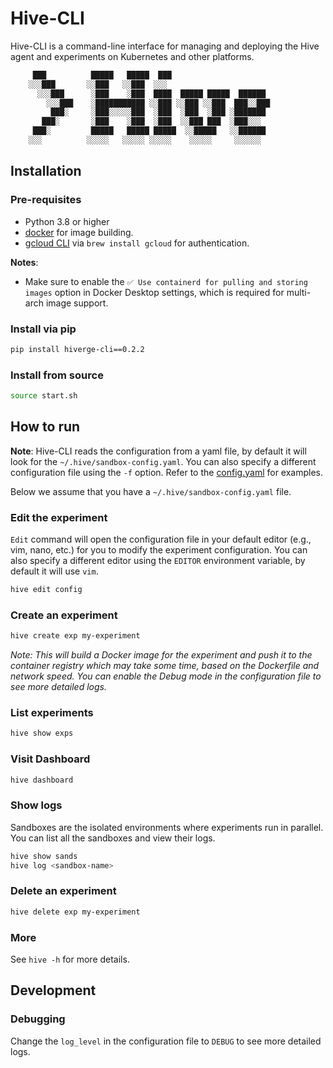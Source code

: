 # Hive-CLI

Hive-CLI is a command-line interface for managing and deploying the Hive agent and experiments on Kubernetes and other platforms.

```bash
     ███          █████   █████  ███
    ░░░███       ░░███   ░░███  ░░░
      ░░░███      ░███    ░███  ████  █████ █████  ██████
        ░░░███    ░███████████ ░░███ ░░███ ░░███  ███░░███
         ███░     ░███░░░░░███  ░███  ░███  ░███ ░███████
       ███░       ░███    ░███  ░███  ░░███ ███  ░███░░░
     ███░         █████   █████ █████  ░░█████   ░░██████
    ░░░          ░░░░░   ░░░░░ ░░░░░    ░░░░░     ░░░░░░
```

## Installation

### Pre-requisites

- Python 3.8 or higher
- [docker](https://www.docker.com/) for image building.
- [gcloud CLI](https://cloud.google.com/sdk/docs/install) via `brew install gcloud` for authentication.

**Notes**:

- Make sure to enable the `✅ Use containerd for pulling and storing images` option in Docker Desktop settings, which is required for multi-arch image support.

### Install via pip

```bash
pip install hiverge-cli==0.2.2
```

### Install from source

```bash
source start.sh
```

## How to run

**Note**: Hive-CLI reads the configuration from a yaml file, by default it will look for the `~/.hive/sandbox-config.yaml`. You can also specify a different configuration file using the `-f` option. Refer to the [config.yaml](./config.yaml) for examples.

Below we assume that you have a `~/.hive/sandbox-config.yaml` file.

### Edit the experiment

`Edit` command will open the configuration file in your default editor (e.g., vim, nano, etc.) for you to modify the experiment configuration. You can also specify a different editor using the `EDITOR` environment variable, by default it will use `vim`.

```bash
hive edit config
```

### Create an experiment

```bash
hive create exp my-experiment
```

*Note: This will build a Docker image for the experiment and push it to the container registry which may take some time, based on the Dockerfile and network speed. You can enable the Debug mode in the configuration file to see more detailed logs.*

### List experiments

```bash
hive show exps
```

### Visit Dashboard

```bash
hive dashboard
```

### Show logs

Sandboxes are the isolated environments where experiments run in parallel. You can list all the sandboxes and view their logs.

```bash
hive show sands
hive log <sandbox-name>
```

### Delete an experiment


```bash
hive delete exp my-experiment
```

### More

See `hive -h` for more details.

## Development

### Debugging

Change the `log_level` in the configuration file to `DEBUG` to see more detailed logs.
